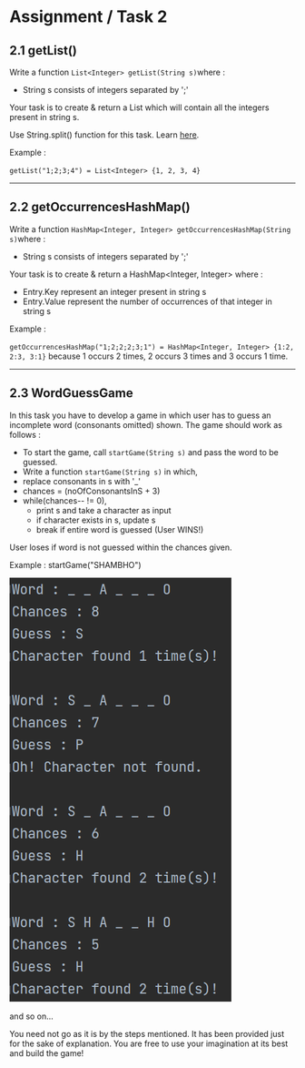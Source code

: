 # Assignment / Task 2

## 2.1 getList()
Write a function
`List<Integer> getList(String s)`where :
- String s consists of integers separated by ';'

Your task is to create & return a List<Integer> which will contain all the integers present in string s.

Use String.split() function for this task. Learn [here](https://www.programiz.com/java-programming/library/string/split).

Example :

`getList("1;2;3;4") = List<Integer> {1, 2, 3, 4}`

---

## 2.2 getOccurrencesHashMap()
Write a function
`HashMap<Integer, Integer> getOccurrencesHashMap(String s)`where :
- String s consists of integers separated by ';'

Your task is to create & return a HashMap<Integer, Integer> where :
- Entry.Key represent an integer present in string s
- Entry.Value represent the number of occurrences of that integer in string s

Example : 

`getOccurrencesHashMap("1;2;2;2;3;1") = HashMap<Integer, Integer> {1:2, 2:3, 3:1}`
because 1 occurs 2 times, 2 occurs 3 times and 3 occurs 1 time.

---

## 2.3 WordGuessGame
In this task you have to develop a game in which user has to guess an incomplete word (consonants omitted) shown. The game should work as follows :

- To start the game, call `startGame(String s)` and pass the word to be guessed.
- Write a function `startGame(String s)` in which,
- replace consonants in s with '_'
- chances = (noOfConsonantsInS + 3)  
- while(chances-- != 0),   
    - print s and take a character as input
    - if character exists in s, update s
    - break if entire word is guessed (User WINS!)
    
User loses if word is not guessed within the chances given.   

Example : startGame("SHAMBHO")

![SubTask3_SS.png](SubTask3_SS.png)

and so on...

You need not go as it is by the steps mentioned. It has been provided just for the sake of explanation. You are free to use your imagination at its best and build the game!